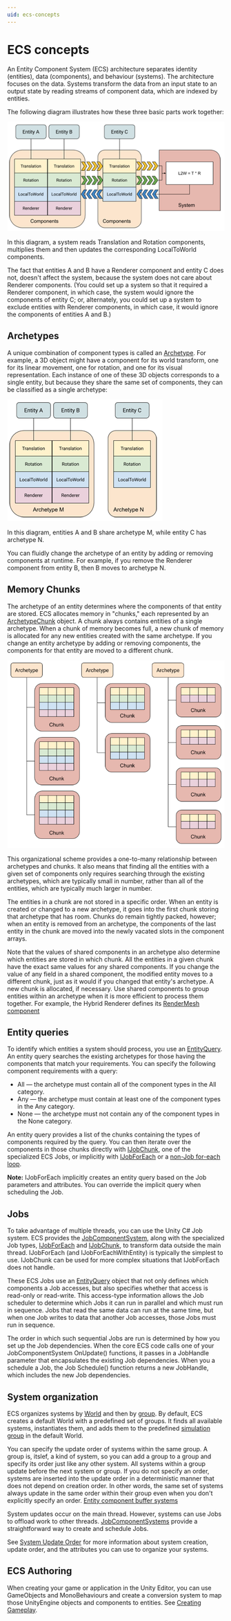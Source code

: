 ```yaml
---
uid: ecs-concepts
---
```

# ECS concepts

An Entity Component System (ECS) architecture separates identity (entities), data (components), and behaviour (systems). The architecture focuses on the data. Systems transform the data from an input state to an output state by reading streams of component data, which are indexed by entities.

The following diagram illustrates how these three basic parts work together:

![](images/ECSBlockDiagram.png)

In this diagram, a system reads Translation and Rotation components, multiplies them and then updates the corresponding LocalToWorld components. 

The fact that entities A and B have a Renderer component and entity C does not, doesn't affect the system, because the system does not care about Renderer components. (You could set up a system so that it required a Renderer component, in which case, the system would ignore the components of entity C; or, alternately, you could set up a system to exclude entities with Renderer components, in which case, it would ignore the components of entities A and B.)

## Archetypes

A unique combination of component types is called an [Archetype](xref:Unity.Entities.Archetype). For example, a 3D object might have a component for its world transform, one for its linear movement, one for rotation, and one for its visual representation. Each instance of one of these 3D objects corresponds to a single entity, but because they share the same set of components, they can be classified as a single archetype: 

![](images/ArchetypeDiagram.png)

In this diagram, entities A and B share archetype M, while entity C has archetype N. 

You can fluidly change the archetype of an entity by adding or removing components at runtime. For example, if you remove the Renderer component from entity B, then B moves to archetype N.

## Memory Chunks

The archetype of an entity determines where the components of that entity are stored. ECS allocates memory in "chunks," each represented by an [ArchetypeChunk](xref:Unity.Entities.ArchetypeChunk) object. A chunk always contains entities of a single archetype. When a chunk of memory becomes full, a new chunk of memory is allocated for any new entities created with the same archetype. If you change an entity archetype by adding or removing components, the components for that entity are moved to a different chunk. 

![](images/ArchetypeChunkDiagram.png)

This organizational scheme provides a one-to-many relationship between archetypes and chunks. It also means that finding all the entities with a given set of components only requires searching through the existing archetypes, which are typically small in number, rather than all of the entities, which are typically much larger in number. 

The entities in a chunk are not stored in a specific order. When an entity is created or changed to a new archetype, it goes into the first chunk storing that archetype that has room. Chunks do remain tightly packed, however; when an entity is removed from an archetype, the components of the last entity in the chunk are moved into the newly vacated slots in the component arrays.

Note that the values of shared components in an archetype also determine which entities are stored in which chunk. All the entities in a given chunk have the exact same values for any shared components. If you change the value of any field in a shared component, the modified entity moves to a different chunk, just as it would if you changed that entity's archetype. A new chunk is allocated, if necessary. Use shared components to group entities within an archetype when it is more efficient to process them together. For example, the Hybrid Renderer defines its [RenderMesh component](https://docs.unity3d.com/Packages/com.unity.rendering.hybrid@latest?subfolder=/api/Unity.Rendering.RenderMesh.html)

## Entity queries

To identify which entities a system should process, you use an [EntityQuery](xref:Unity.Entities.EntityQuery). An entity query searches the existing archetypes for those having the components that match your requirements. You can specify the following component requirements with a query:

* All — the archetype must contain all of the component types in the All category.
* Any — the archetype must contain at least one of the component types in the Any category.
* None — the archetype must not contain any of the component types in the None category.

An entity query provides a list of the chunks containing the types of components required by the query. You can then iterate over the components in those chunks directly with [IJobChunk](chunk_iteration_job.md), one of the specialized ECS Jobs, or implicitly with [IJobForEach](entity_iteration_job.md) or a [non-Job for-each loop](entity_iteration_foreach.md). 

**Note:** IJobForEach implicitly creates an entity query based on the Job parameters and attributes. You can override the implicit query when scheduling the Job.  

## Jobs

To take advantage of multiple threads, you can use the Unity C# Job system. ECS provides the [JobComponentSystem](xref:Unity.Entites.JobComponentSystem), along with the specialized Job types, [IJobForEach](entity_iteration_job.md) and [IJobChunk](chunk_iteration_job.md), to transform data outside the main thread. IJobForEach (and IJobForEachWithEntity) is typically the simplest to use. IJobChunk can be used for more complex situations that IJobForEach does not handle.

These ECS Jobs use an [EntityQuery](ecs_entity_query.md) object that not only defines which components a Job accesses, but also specifies whether that access is read-only or read-write. This access-type information allows the Job scheduler to determine which Jobs it can run in parallel and which must run in sequence. Jobs that read the same data can run at the same time, but when one Job writes to data that another Job accesses, those Jobs must run in sequence. 


The order in which such sequential Jobs are run is determined by how you set up the Job dependencies. When the core ECS code calls one of your JobComponentSystem OnUpdate() functions, it passes in a JobHandle parameter that encapsulates the existing Job dependencies. When you a schedule a Job, the  Job Schedule() function returns a new JobHandle, which includes the new Job dependencies. 

## System organization

ECS organizes systems by [World](xref:Unity.Entities.World) and then by [group](xref:Unity.Enties.ComponentSystemGroup). By default, ECS creates a default World with a predefined set of groups. It finds all available systems, instantiates them, and adds them to the predefined [simulation group](xref:Unity.Entities.SimulationSystemGroup) in the default World.

You can specify the update order of systems within the same group. A group is, itslef, a kind of system, so you can add a group to a group and specify its order just like any other system. All systems within a group update before the next system or group. If you do not specify an order, systems are inserted into the update order in a deterministic manner that does not depend on creation order. In other words, the same set of systems always update in the same order within their group even when you don't explicitly specify an order. [Entity component buffer systems](xref:Unity.Entities.EntityComponentBufferSystem) 

System updates occur on the main thread. However, systems can use Jobs to offload work to other threads. [JobComponentSystems](xref:Unity.entities.JobComponentSystem) provide a straightforward way to create and schedule Jobs. 

See [System Update Order](system_update_order.md) for more information about system creation, update order, and the attributes you can use to organize your systems.


## ECS Authoring

When creating your game or application in the Unity Editor, you can use GameObjects and MonoBehaviours and create a conversion system to map those UnityEngine objects and components to entities. See [Creating Gameplay](gp_overview.md).
